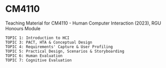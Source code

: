 # CM4110
Teaching Material for CM4110 - Human Computer Interaction (2023), RGU Honours Module

    TOPIC 1: Introduction to HCI
    TOPIC 3: PACT, HTA & Conceptual Design
    TOPIC 4: Requirements' Capture & User Profiling
    TOPIC 5: Practical Design, Scenarios & Storyboarding
    TOPIC 6: Human Evaluation
    TOPIC 7: Cognitive Evaluation
